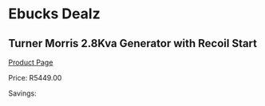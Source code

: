 
# Ebucks Dealz
## Turner Morris 2.8Kva Generator with Recoil Start
[Product Page](https://www.ebucks.com/web/shop/productSelected.do?prodId=872807633&catId=935859602)

Price: R5449.00

Savings: 


	
